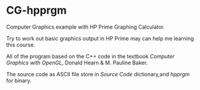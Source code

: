 CG-hpprgm
=========

Computer Graphics example with HP Prime Graphing Calculator.

Try to work out basic graphics output in HP Prime may can help me learning this course.

All of the program based on the C++ code in the textbook <bold><i>Computer Graphics with OpenGL</i></bold>, Donald Hearn & M. Pauline Baker.

The source code as ASCII file store in <i>Source Code</i> dictionary,and <i>hpprgm</i> for binary.